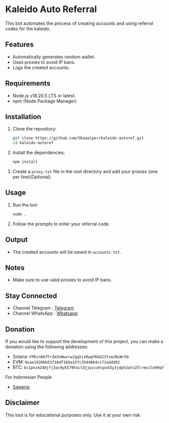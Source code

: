 # Kaleido Auto Referral

This bot automates the process of creating accounts and using referral codes for the kaleido.

## Features

- Automatically generates random wallet.
- Uses proxies to avoid IP bans.
- Logs the created accounts.

## Requirements

- Node.js v18.20.5 LTS or latest.
- npm (Node Package Manager)

## Installation

1. Clone the repository:

   ```sh
   git clone https://github.com/SKaaalper/kaleido-autoref.git
   cd kaleido-autoref
   ```

2. Install the dependencies:

   ```sh
   npm install
   ```

3. Create a `proxy.txt` file in the root directory and add your proxies (one per line)(Optional).

## Usage

1. Run the bot:

   ```sh
   node .
   ```

2. Follow the prompts to enter your referral code.

## Output

- The created accounts will be saved in `accounts.txt`.

## Notes

- Make sure to use valid proxies to avoid IP bans.

## Stay Connected

- Channel Telegram : [Telegram](https://t.me/elpuqus)
- Channel WhatsApp : [Whatsapp](https://whatsapp.com/channel/0029VavBRhGBqbrEF9vxal1R)

## Donation

If you would like to support the development of this project, you can make a donation using the following addresses:

- Solana: `FPDcn6KfFrZm3nNwvrwJqq5jzRwqfKbGZ3TxmJNsWrh9`
- EVM: `0xae1920bb53f16df1b8a15fc3544064cc71addd92`
- BTC: `bc1pnzm240jfj3ac9yk579hxcldjjwzcuhcpvd3y3jdph3ats25lrmcsln99qf`

For Indonesian People

- [Saweria](https://saweria.co/ahlulmukh)

## Disclaimer

This tool is for educational purposes only. Use it at your own risk.
